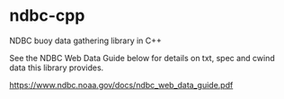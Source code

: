 # ndbc-cpp
NDBC buoy data gathering library in C++
  
See the NDBC Web Data Guide below for details on txt, spec and cwind data this
library provides.      
     
https://www.ndbc.noaa.gov/docs/ndbc_web_data_guide.pdf
